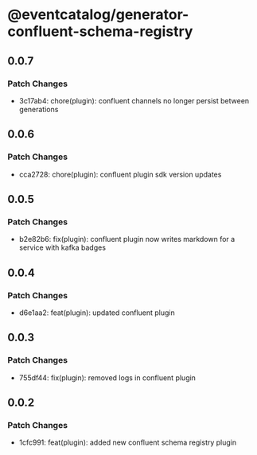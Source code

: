 # @eventcatalog/generator-confluent-schema-registry

## 0.0.7

### Patch Changes

- 3c17ab4: chore(plugin): confluent channels no longer persist between generations

## 0.0.6

### Patch Changes

- cca2728: chore(plugin): confluent plugin sdk version updates

## 0.0.5

### Patch Changes

- b2e82b6: fix(plugin): confluent plugin now writes markdown for a service with kafka badges

## 0.0.4

### Patch Changes

- d6e1aa2: feat(plugin): updated confluent plugin

## 0.0.3

### Patch Changes

- 755df44: fix(plugin): removed logs in confluent plugin

## 0.0.2

### Patch Changes

- 1cfc991: feat(plugin): added new confluent schema registry plugin
